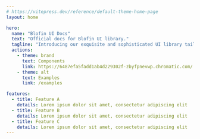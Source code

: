 ```yaml
---
# https://vitepress.dev/reference/default-theme-home-page
layout: home

hero:
  name: "Blofin UI Docs"
  text: "Official docs for Blofin UI library."
  tagline: "Introducing our exquisite and sophisticated UI library tailored specifically for discerning crypto exchanges."
  actions:
    - theme: brand
      text: Components
      link: https://6487efa5fadd1ab4d229302f-zbyfpnevwp.chromatic.com/
    - theme: alt
      text: Examples
      link: /examples

features:
  - title: Feature A
    details: Lorem ipsum dolor sit amet, consectetur adipiscing elit
  - title: Feature B
    details: Lorem ipsum dolor sit amet, consectetur adipiscing elit
  - title: Feature C
    details: Lorem ipsum dolor sit amet, consectetur adipiscing elit
---
```

